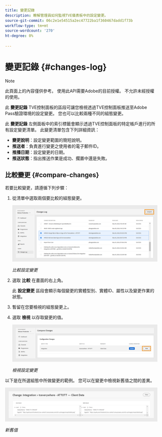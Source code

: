 ```yaml
---
title: 變更記錄
description: 瞭解管理員如何監視TVE儀表板中的設定變更。
source-git-commit: 06c2e1e54515a2ec47722ba1f360467dadd1f73b
workflow-type: tm+mt
source-wordcount: '270'
ht-degree: 0%

---
```



# 變更記錄 {#changes-log}

>[!NOTE]
>
>此頁面上的內容僅供參考。 使用此API需要Adobe的目前授權。 不允許未經授權的使用。

此 **變更記錄** TVE控制面板的區段可讓您檢視透過TVE控制面板推送至Adobe Pass驗證環境的設定變更。 您也可以比較兩種不同的組態變更。

此 **變更記錄** 左側面板中的索引標籤會顯示透過TVE控制面板的特定帳戶進行的所有設定變更清單。 此變更清單包含下列詳細資訊：

* **變更說明**：設定變更範圍的簡短說明。
* **推送者**：負責進行變更之使用者的電子郵件ID。
* **推播日期**：設定變更的日期。
* **推送狀態**：指出推送作業是成功、擱置中還是失敗。

## 比較變更 {#compare-changes}

若要比較變更，請遵循下列步驟：

1. 從清單中選取兩個要比較的組態變更。

   ![比較設定變更](assets/select-changes.png)

   *比較設定變更*

1. 選取 **比較** 在畫面的右上角。

   此 **設定變更** 區段會顯示每個變更的實體型別、實體ID、屬性以及變更作業的狀態。

1. 暫留在您要檢視的組態變更上。
1. 選取 **檢視** 以存取變更的值。

   ![檢視設定變更](assets/view-changes.png)

   *檢視設定變更*

以下是在所選組態中所做變更的範例。 您可以在變更中檢視新舊值之間的差異。

![新舊值](assets/change.png)

*新舊值*


